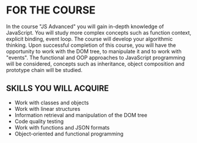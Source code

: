FOR THE COURSE
=

In the course "JS Advanced" you will gain in-depth knowledge of JavaScript.
You will study more complex concepts such as function context, explicit binding, event loop.
The course will develop your algorithmic thinking. Upon successful completion of this course,
you will have the opportunity to work with the DOM tree, to manipulate it and to work with "events".
The functional and OOP approaches to JavaScript programming will be considered, 
concepts such as inheritance, object composition and prototype chain will be studied.

SKILLS YOU WILL ACQUIRE
-

- Work with classes and objects
- Work with linear structures
- Information retrieval and manipulation of the DOM tree
- Code quality testing
- Work with functions and JSON formats
- Object-oriented and functional programming
